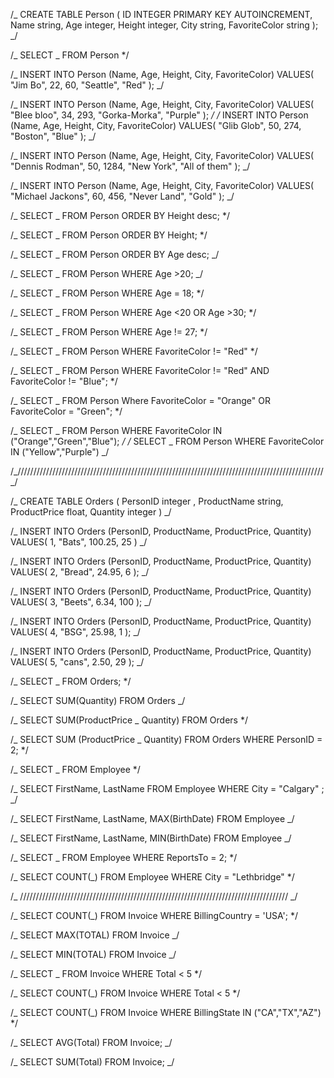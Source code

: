 /_ CREATE TABLE Person (
ID INTEGER PRIMARY KEY AUTOINCREMENT,
Name string,
Age integer,
Height integer,
City string,
FavoriteColor string
); _/

/_ SELECT _ FROM Person \*/

/_ INSERT INTO Person (Name, Age, Height, City, FavoriteColor)
VALUES(
"Jim Bo",
22,
60,
"Seattle",
"Red"
);
_/

/_ INSERT INTO Person (Name, Age, Height, City, FavoriteColor)
VALUES(
"Blee bloo",
34,
293,
"Gorka-Morka",
"Purple"
);
_/
/_ INSERT INTO Person (Name, Age, Height, City, FavoriteColor)
VALUES(
"Glib Glob",
50,
274,
"Boston",
"Blue"
); _/

/_ INSERT INTO Person (Name, Age, Height, City, FavoriteColor)
VALUES(
"Dennis Rodman",
50,
1284,
"New York",
"All of them"
); _/

/_ INSERT INTO Person (Name, Age, Height, City, FavoriteColor)
VALUES(
"Michael Jackons",
60,
456,
"Never Land",
"Gold"
); _/

/_ SELECT _ FROM Person ORDER BY Height desc; \*/

/_ SELECT _ FROM Person ORDER BY Height; \*/

/_ SELECT _ FROM Person ORDER BY Age desc; _/

/_ SELECT _ FROM Person WHERE Age >20; _/

/_ SELECT _ FROM Person WHERE Age = 18; \*/

/_ SELECT _ FROM Person WHERE Age <20 OR Age >30; \*/

/_ SELECT _ FROM Person WHERE Age != 27; \*/

/_ SELECT _ FROM Person WHERE FavoriteColor != "Red" \*/

/_ SELECT _ FROM Person WHERE FavoriteColor != "Red" AND FavoriteColor != "Blue";
\*/

/_ SELECT _ FROM Person Where FavoriteColor = "Orange" OR FavoriteColor = "Green"; \*/

/_ SELECT _ FROM Person WHERE FavoriteColor IN ("Orange","Green","Blue"); _/
/_ SELECT _ FROM Person WHERE FavoriteColor IN ("Yellow","Purple") _/

/_///////////////////////////////////////////////////////////////////////////////////////////////// _/

/_ CREATE TABLE Orders (
PersonID integer ,
ProductName string,
ProductPrice float,
Quantity integer
)
_/

/_ INSERT INTO Orders (PersonID, ProductName, ProductPrice, Quantity)
VALUES(
1,
"Bats",
100.25,
25
)
_/

/_ INSERT INTO Orders (PersonID, ProductName, ProductPrice, Quantity)
VALUES(
2,
"Bread",
24.95,
6
); _/

/_ INSERT INTO Orders (PersonID, ProductName, ProductPrice, Quantity)
VALUES(
3,
"Beets",
6.34,
100
); _/

/_ INSERT INTO Orders (PersonID, ProductName, ProductPrice, Quantity)
VALUES(
4,
"BSG",
25.98,
1
); _/

/_ INSERT INTO Orders (PersonID, ProductName, ProductPrice, Quantity)
VALUES(
5,
"cans",
2.50,
29
); _/

/_ SELECT _ FROM Orders; \*/

/_ SELECT SUM(Quantity) FROM Orders _/

/_ SELECT SUM(ProductPrice _ Quantity) FROM Orders \*/

/_ SELECT SUM (ProductPrice _ Quantity) FROM Orders WHERE PersonID = 2; \*/

/_ SELECT _ FROM Employee \*/

/_ SELECT FirstName, LastName FROM Employee WHERE City = "Calgary" ; _/

/_ SELECT FirstName, LastName, MAX(BirthDate) FROM Employee _/

/_ SELECT FirstName, LastName, MIN(BirthDate) FROM Employee _/

/_ SELECT _ FROM Employee WHERE ReportsTo = 2; \*/

/_ SELECT COUNT(_) FROM Employee WHERE City = "Lethbridge" \*/

/_ ///////////////////////////////////////////////////////////////////////////////////// _/

/_ SELECT COUNT(_) FROM Invoice WHERE BillingCountry = 'USA'; \*/

/_ SELECT MAX(TOTAL) FROM Invoice _/

/_ SELECT MIN(TOTAL) FROM Invoice _/

/_ SELECT _ FROM Invoice WHERE Total < 5 \*/

/_ SELECT COUNT(_) FROM Invoice WHERE Total < 5 \*/

/_ SELECT COUNT(_) FROM Invoice WHERE BillingState IN ("CA","TX","AZ") \*/

/_ SELECT AVG(Total) FROM Invoice; _/

/_ SELECT SUM(Total) FROM Invoice; _/
